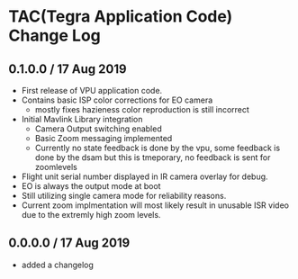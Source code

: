# TAC(Tegra Application Code) Change Log

## 0.1.0.0 / 17 Aug 2019

- First release of VPU application code.
- Contains basic ISP color corrections for EO camera
  - mostly fixes hazieness color reproduction is still incorrect
- Initial Mavlink Library integration
  - Camera Output switching enabled
  - Basic Zoom messaging implemented
  - Currently no state feedback is done by the vpu, some feedback is done by the dsam but this is tmeporary, no feedback is sent for zoomlevels
- Flight unit serial number displayed in IR camera overlay for debug.
- EO is always the output mode at boot
- Still utilizing single camera mode for reliability reasons.
- Current zoom implmentation will most likely result in unusable ISR video due to the extremly high zoom levels.  

## 0.0.0.0 / 17 Aug 2019

- added a changelog
